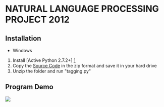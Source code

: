 NATURAL LANGUAGE PROCESSING PROJECT 2012
========================================

Installation
------------

* Windows 

1. Install [Active Python 2.7.2+] [1]
2. Copy the [Source Code][2] in the zip format and save it in your hard drive 
3. Unzip the folder and run "tagging.py"
	

Program Demo
------------

<img src="https://raw.github.com/nlp-hda/nlp2012/master/pictures/Initial_Program.png" />


[1]: http://www.activestate.com/activepython/downloads
[2]: https://github.com/nlp-hda/nlp2012/archive/master.zip